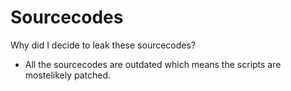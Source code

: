# Sourcecodes
Why did I decide to leak these sourcecodes?
- All the sourcecodes are outdated which means the scripts are mostelikely patched.
